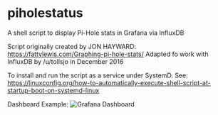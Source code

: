 # piholestatus
A shell script to display Pi-Hole stats in Grafana via InfluxDB


Script originally created by JON HAYWARD: https://fattylewis.com/Graphing-pi-hole-stats/
Adapted fo work with InfluxDB by /u/tollsjo in December 2016

To install and run the script as a service under SystemD. See: https://linuxconfig.org/how-to-automatically-execute-shell-script-at-startup-boot-on-systemd-linux

Dashboard Example: 
![Grafana Dashboard](http://imgur.com/a/2909r)
